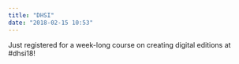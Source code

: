 ```yaml
---
title: "DHSI"
date: "2018-02-15 10:53"
---
```


Just registered for a week-long course on creating digital editions at #dhsi18!
